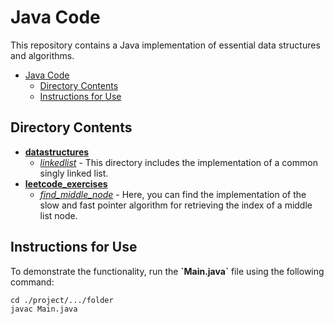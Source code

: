 # Java Code

This repository contains a Java implementation of essential data structures and algorithms.

- [Java Code](#java-code)
  - [Directory Contents](#directory-contents)
  - [Instructions for Use](#instructions-for-use)

## Directory Contents
- [**datastructures**](./src/datastructures/)
  - [*linkedlist*](./src/datastructures/linkedlist/) - This directory includes the
  implementation of a common singly linked list.
- [**leetcode_exercises**](./src/leetcode_exercises/)
  - [*find_middle_node*](./src/leetcode_exercises/find_middle_node/) - Here, you can
  find the implementation of the slow and fast pointer algorithm for retrieving
  the index of a middle list node.

## Instructions for Use
To demonstrate the functionality, run the **\`Main.java\`** file using the
following
command:
```shell
cd ./project/.../folder
javac Main.java
```